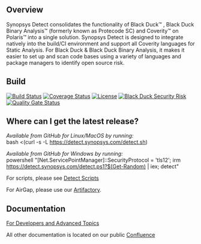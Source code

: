 ## Overview ##
Synopsys Detect consolidates the functionality of Black Duck™ , Black Duck Binary Analysis™ (formerly known as Protecode SC) and Coverity™ on Polaris™ into a single solution. Synopsys Detect is designed to integrate natively into the build/CI environment and support all Coverity languages for Static Analysis. For Black Duck & Black Duck Binary Analysis, it makes it easier to set up and scan code bases using a variety of languages and package managers to identify open source risk.

## Build ##

[![Build Status](https://travis-ci.org/blackducksoftware/hub-gradle-plugin.svg?branch=master)](https://travis-ci.org/blackducksoftware/synopsys-detect)
[![Coverage Status](https://coveralls.io/repos/github/blackducksoftware/synopsys-detect/badge.svg?branch=master)](https://coveralls.io/github/blackducksoftware/synopsys-detect?branch=master)
[![License](https://img.shields.io/badge/License-Apache%202.0-blue.svg)](https://opensource.org/licenses/Apache-2.0)
[![Black Duck Security Risk](https://copilot.blackducksoftware.com/github/repos/blackducksoftware/synopsys-detect/branches/master/badge-risk.svg)](https://copilot.blackducksoftware.com/github/repos/blackducksoftware/synopsys-detect/branches/master)
[![Quality Gate Status](https://sonarcloud.io/api/project_badges/measure?project=com.synopsys.integration%3Asynopsys-detect&metric=alert_status)](https://sonarcloud.io/dashboard?id=com.synopsys.integration%3Asynopsys-detect)

## Where can I get the latest release? ##

*Available from GitHub for Linux/MacOS by running:*  
bash <(curl -s -L https://detect.synopsys.com/detect.sh)

*Available from GitHub for Windows by running:*  
powershell "[Net.ServicePointManager]::SecurityProtocol = 'tls12'; irm https://detect.synopsys.com/detect.ps1?$(Get-Random) | iex; detect"

For scripts, please see [Detect Scripts](https://github.com/synopsys-sig/synopsys-detect-scripts)

For AirGap, please use our [Artifactory](https://repo.blackducksoftware.com/artifactory/webapp/#/artifacts/browse/tree/General/bds-integrations-release/com/synopsys/integration/synopsys-detect).

## Documentation

[For Developers and Advanced Topics](https://github.com/blackducksoftware/synopsys-detect/wiki)

All other documentation is located on our public [Confluence](https://synopsys.atlassian.net/wiki/spaces/INTDOCS/pages/62423113/Synopsys+Detect)
